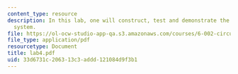 ```yaml
---
content_type: resource
description: In this lab, one will construct, test and demonstrate the audio playback
  system.
file: https://ol-ocw-studio-app-qa.s3.amazonaws.com/courses/6-002-circuits-and-electronics-spring-2007/33d6731c206313c3addd121084d9f3b1_lab4.pdf
file_type: application/pdf
resourcetype: Document
title: lab4.pdf
uid: 33d6731c-2063-13c3-addd-121084d9f3b1
---
```

